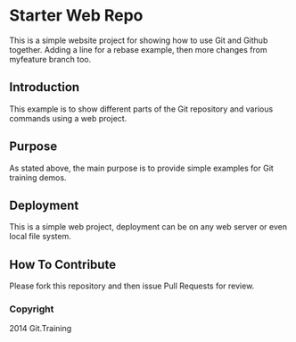 # Starter Web Repo

This is a simple website project for
showing how to use Git and Github together.
Adding a line for a rebase example, then more changes from myfeature branch too.

## Introduction

This example is to show different parts
of the Git repository and various commands
using a web project.

## Purpose

As stated above, the main purpose is to
provide simple examples for Git training
demos.

## Deployment

This is a simple web project, deployment
can be on any web server or even local
file system.

## How To Contribute

Please fork this repository and then issue Pull Requests for review.

### Copyright

2014 Git.Training